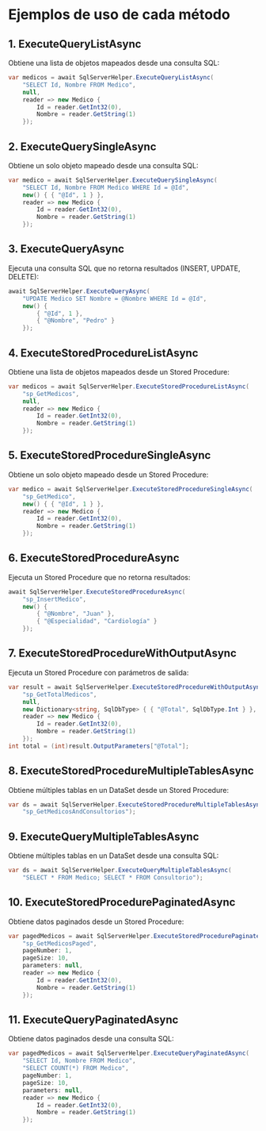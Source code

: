 # Ejemplos de uso de cada método

## 1. ExecuteQueryListAsync
Obtiene una lista de objetos mapeados desde una consulta SQL:
```csharp
var medicos = await SqlServerHelper.ExecuteQueryListAsync(
	"SELECT Id, Nombre FROM Medico",
	null,
	reader => new Medico {
		Id = reader.GetInt32(0),
		Nombre = reader.GetString(1)
	});
```

## 2. ExecuteQuerySingleAsync
Obtiene un solo objeto mapeado desde una consulta SQL:
```csharp
var medico = await SqlServerHelper.ExecuteQuerySingleAsync(
	"SELECT Id, Nombre FROM Medico WHERE Id = @Id",
	new() { { "@Id", 1 } },
	reader => new Medico {
		Id = reader.GetInt32(0),
		Nombre = reader.GetString(1)
	});
```

## 3. ExecuteQueryAsync
Ejecuta una consulta SQL que no retorna resultados (INSERT, UPDATE, DELETE):
```csharp
await SqlServerHelper.ExecuteQueryAsync(
	"UPDATE Medico SET Nombre = @Nombre WHERE Id = @Id",
	new() {
		{ "@Id", 1 },
		{ "@Nombre", "Pedro" }
	});
```

## 4. ExecuteStoredProcedureListAsync
Obtiene una lista de objetos mapeados desde un Stored Procedure:
```csharp
var medicos = await SqlServerHelper.ExecuteStoredProcedureListAsync(
	"sp_GetMedicos",
	null,
	reader => new Medico {
		Id = reader.GetInt32(0),
		Nombre = reader.GetString(1)
	});
```

## 5. ExecuteStoredProcedureSingleAsync
Obtiene un solo objeto mapeado desde un Stored Procedure:
```csharp
var medico = await SqlServerHelper.ExecuteStoredProcedureSingleAsync(
	"sp_GetMedico",
	new() { { "@Id", 1 } },
	reader => new Medico {
		Id = reader.GetInt32(0),
		Nombre = reader.GetString(1)
	});
```

## 6. ExecuteStoredProcedureAsync
Ejecuta un Stored Procedure que no retorna resultados:
```csharp
await SqlServerHelper.ExecuteStoredProcedureAsync(
	"sp_InsertMedico",
	new() {
		{ "@Nombre", "Juan" },
		{ "@Especialidad", "Cardiología" }
	});
```

## 7. ExecuteStoredProcedureWithOutputAsync
Ejecuta un Stored Procedure con parámetros de salida:
```csharp
var result = await SqlServerHelper.ExecuteStoredProcedureWithOutputAsync(
	"sp_GetTotalMedicos",
	null,
	new Dictionary<string, SqlDbType> { { "@Total", SqlDbType.Int } },
	reader => new Medico {
		Id = reader.GetInt32(0),
		Nombre = reader.GetString(1)
	});
int total = (int)result.OutputParameters["@Total"];
```

## 8. ExecuteStoredProcedureMultipleTablesAsync
Obtiene múltiples tablas en un DataSet desde un Stored Procedure:
```csharp
var ds = await SqlServerHelper.ExecuteStoredProcedureMultipleTablesAsync(
	"sp_GetMedicosAndConsultorios");
```

## 9. ExecuteQueryMultipleTablesAsync
Obtiene múltiples tablas en un DataSet desde una consulta SQL:
```csharp
var ds = await SqlServerHelper.ExecuteQueryMultipleTablesAsync(
	"SELECT * FROM Medico; SELECT * FROM Consultorio");
```

## 10. ExecuteStoredProcedurePaginatedAsync
Obtiene datos paginados desde un Stored Procedure:
```csharp
var pagedMedicos = await SqlServerHelper.ExecuteStoredProcedurePaginatedAsync(
	"sp_GetMedicosPaged",
	pageNumber: 1,
	pageSize: 10,
	parameters: null,
	reader => new Medico {
		Id = reader.GetInt32(0),
		Nombre = reader.GetString(1)
	});
```

## 11. ExecuteQueryPaginatedAsync
Obtiene datos paginados desde una consulta SQL:
```csharp
var pagedMedicos = await SqlServerHelper.ExecuteQueryPaginatedAsync(
	"SELECT Id, Nombre FROM Medico",
	"SELECT COUNT(*) FROM Medico",
	pageNumber: 1,
	pageSize: 10,
	parameters: null,
	reader => new Medico {
		Id = reader.GetInt32(0),
		Nombre = reader.GetString(1)
	});
```